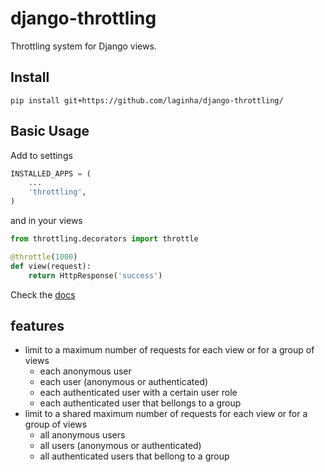 django-throttling
=================

Throttling system for Django views.

## Install

    pip install git+https://github.com/laginha/django-throttling/

## Basic Usage

Add to settings

```python
INSTALLED_APPS = (
    ...
    'throttling',
)
```

and in your views

```python
from throttling.decorators import throttle

@throttle(1000)
def view(request):
    return HttpResponse('success')
```

Check the [docs](docs/index.md)

## features

- limit to a maximum number of requests for each view or for a group of views
    - each anonymous user
    - each user (anonymous or authenticated)
    - each authenticated user with a certain user role
    - each authenticated user that bellongs to a group
- limit to a shared maximum number of requests for each view or for a group of views
    - all anonymous users
    - all users (anonymous or authenticated)
    - all authenticated users that bellong to a group
    